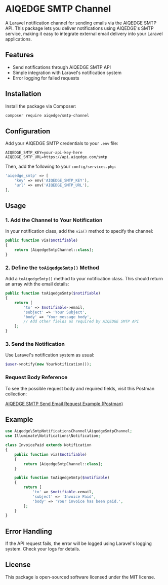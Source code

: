 # AIQEDGE SMTP Channel

A Laravel notification channel for sending emails via the AIQEDGE SMTP API. This package lets you deliver notifications using AIQEDGE's SMTP service, making it easy to integrate external email delivery into your Laravel applications.

## Features

- Send notifications through AIQEDGE SMTP API
- Simple integration with Laravel's notification system
- Error logging for failed requests

## Installation

Install the package via Composer:

```bash
composer require aiqedge/smtp-channel
```

## Configuration

Add your AIQEDGE SMTP credentials to your `.env` file:

```env
AIQEDGE_SMTP_KEY=your-api-key-here
AIQEDGE_SMTP_URL=https://api.aiqedge.com/smtp
```

Then, add the following to your `config/services.php`:

```php
'aiqedge_smtp' => [
    'key' => env('AIQEDGE_SMTP_KEY'),
    'url' => env('AIQEDGE_SMTP_URL'),
],
```

## Usage

### 1. Add the Channel to Your Notification

In your notification class, add the `via()` method to specify the channel:

```php
public function via($notifiable)
{
    return [AiqedgeSmtpChannel::class];
}
```

### 2. Define the `toAiqedgeSmtp()` Method

Add a `toAiqedgeSmtp()` method to your notification class. This should return an array with the email details:

```php
public function toAiqedgeSmtp($notifiable)
{
    return [
        'to' => $notifiable->email,
        'subject' => 'Your Subject',
        'body' => 'Your message body',
        // Add other fields as required by AIQEDGE SMTP API
    ];
}
```

### 3. Send the Notification

Use Laravel's notification system as usual:

```php
$user->notify(new YourNotification());
```

### Request Body Reference

To see the possible request body and required fields, visit this Postman collection:

[AIQEDGE SMTP Send Email Request Example (Postman)](https://www.postman.com/paullaster-haurweengs/aiqedge-smtp/request/q7isdaa/send-email?tab=body&ctx=code)

## Example

```php
use Aiqedge\SmtpNotificationsChannel\AiqedgeSmtpChannel;
use Illuminate\Notifications\Notification;

class InvoicePaid extends Notification
{
    public function via($notifiable)
    {
        return [AiqedgeSmtpChannel::class];
    }

    public function toAiqedgeSmtp($notifiable)
    {
        return [
            'to' => $notifiable->email,
            'subject' => 'Invoice Paid',
            'body' => 'Your invoice has been paid.',
        ];
    }
}
```

## Error Handling

If the API request fails, the error will be logged using Laravel's logging system. Check your logs for details.

## License

This package is open-sourced software licensed under the MIT license.

